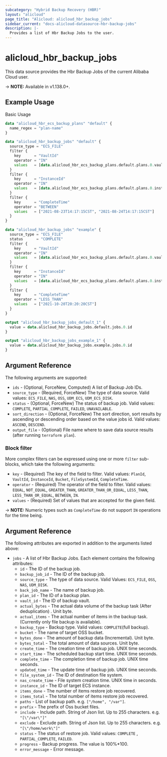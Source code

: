 ```yaml
---
subcategory: "Hybrid Backup Recovery (HBR)"
layout: "alicloud"
page_title: "Alicloud: alicloud_hbr_backup_jobs"
sidebar_current: "docs-alicloud-datasource-hbr-backup-jobs"
description: |-
  Provides a list of Hbr Backup Jobs to the user.
---
```


# alicloud\_hbr\_backup\_jobs

This data source provides the Hbr Backup Jobs of the current Alibaba Cloud user.

-> **NOTE:** Available in v1.138.0+.

## Example Usage

Basic Usage

```terraform
data "alicloud_hbr_ecs_backup_plans" "default" {
  name_regex = "plan-name"
}

data "alicloud_hbr_backup_jobs" "default" {
  source_type = "ECS_FILE"
  filter {
    key      = "VaultId"
    operator = "IN"
    values   = [data.alicloud_hbr_ecs_backup_plans.default.plans.0.vault_id]
  }
  filter {
    key      = "InstanceId"
    operator = "IN"
    values   = [data.alicloud_hbr_ecs_backup_plans.default.plans.0.instance_id]
  }
  filter {
    key      = "CompleteTime"
    operator = "BETWEEN"
    values   = ["2021-08-23T14:17:15CST", "2021-08-24T14:17:15CST"]
  }
}

data "alicloud_hbr_backup_jobs" "example" {
  source_type = "ECS_FILE"
  status      = "COMPLETE"
  filter {
    key      = "VaultId"
    operator = "IN"
    values   = [data.alicloud_hbr_ecs_backup_plans.default.plans.0.vault_id]
  }
  filter {
    key      = "InstanceId"
    operator = "IN"
    values   = [data.alicloud_hbr_ecs_backup_plans.default.plans.0.instance_id]
  }
  filter {
    key      = "CompleteTime"
    operator = "LESS_THAN"
    values   = ["2021-10-20T20:20:20CST"]
  }
}

output "alicloud_hbr_backup_jobs_default_1" {
  value = data.alicloud_hbr_backup_jobs.default.jobs.0.id
}

output "alicloud_hbr_backup_jobs_example_1" {
  value = data.alicloud_hbr_backup_jobs.example.jobs.0.id
}
```

## Argument Reference

The following arguments are supported:

* `ids` - (Optional, ForceNew, Computed)  A list of Backup Job IDs.
* `source_type` - (Required, ForceNew) The type of data source. Valid values: `ECS_FILE`, `NAS`, `OSS`, `UDM_ECS`, `UDM_ECS_DISK`.
* `status` - (Optional, ForceNew) The status of backup job. Valid values: `COMPLETE`, `PARTIAL_COMPLETE`, `FAILED`, `UNAVAILABLE`.
* `sort_direction` - (Optional, ForceNew) The sort direction, sort results by ascending or descending order based on the value jobs id. Valid values: `ASCEND`, `DESCEND`.
* `output_file` - (Optional) File name where to save data source results (after running `terraform plan`).


### Block filter

More complex filters can be expressed using one or more `filter` sub-blocks,
which take the following arguments:
* `key`      - (Required) The key of the field to filter. Valid values: `PlanId`, `VaultId`, `InstanceId`, `Bucket`, `FileSystemId`, `CompleteTime`.
* `operator` - (Required) The operator of the field to filter. Valid values: `EQUAL`, `NOT_EQUAL`, `GREATER_THAN`, `GREATER_THAN_OR_EQUAL`, `LESS_THAN`, `LESS_THAN_OR_EQUAL`, `BETWEEN`, `IN`.
* `values`   - (Required) Set of values that are accepted for the given field.

-> **NOTE:** Numeric types such as `CompleteTime` do not support `IN` operations for the time being.

## Argument Reference

The following attributes are exported in addition to the arguments listed above:

* `jobs` - A list of Hbr Backup Jobs. Each element contains the following attributes:
	* `id` - The ID of the backup job.
	* `backup_job_id` - The ID of the backup job.
	* `source_type` - The type of data source. Valid Values: `ECS_FILE`, `OSS`, `NAS`, `UDM_DISK`.
	* `back_job_name` - The name of backup job.
	* `plan_id` - The ID of a backup plan.
	* `vault_id` - The ID of backup vault.
	* `actual_bytes` - The actual data volume of the backup task (After deduplication) . Unit byte.
	* `actual_items` - The actual number of items in the backup task. (Currently only file backup is available).
	* `backup_type` - Backup type. Valid values: `COMPLETE`(full backup).
	* `bucket` - The name of target OSS bucket.
	* `bytes_done` - The amount of backup data (Incremental). Unit byte.
	* `bytes_total` - The total amount of data sources. Unit byte.
	* `create_time` - The creation time of backup job. UNIX time seconds.
	* `start_time` - The scheduled backup start time. UNIX time seconds.
	* `complete_time` -  The completion time of backup job. UNIX time seconds.
	* `updated_time` - The update time of backup job. UNIX time seconds.
	* `file_system_id` - The ID of destination file system.
	* `nas_create_time` - File system creation time. UNIX time in seconds.
	* `instance_id` - The ID of target ECS instance.
	* `items_done` - The number of items restore job recovered.
	* `items_total` - The total number of items restore job recovered.
	* `paths` - List of backup path. e.g. `["/home", "/var"]`.
	* `prefix` - The prefix of Oss bucket files.
	* `include` - Include path. String of Json list. Up to 255 characters. e.g. `"[\"/var\"]"`
	* `exclude` - Exclude path. String of Json list. Up to 255 characters. e.g. `"[\"/home/work\"]"`
	* `status` - The status of restore job. Valid values: `COMPLETE` , `PARTIAL_COMPLETE`, `FAILED`.
	* `progress` - Backup progress. The value is 100%*100.
	* `error_message` - Error message.
	
